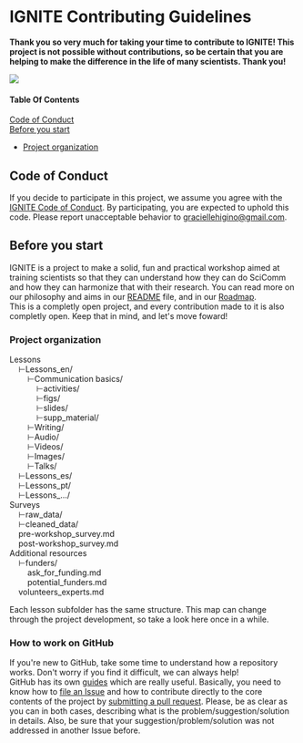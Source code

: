 # IGNITE Contributing Guidelines  

**Thank you so very much for taking your time to contribute to IGNITE! This project is not possible without contributions, so be certain that you are helping to make the difference in the life of many scientists. Thank you!**  

![](https://media.giphy.com/media/xUySTu7FXFYo6nXWWQ/giphy.gif)  

#### Table Of Contents

[Code of Conduct](#code-of-conduct)  
[Before you start](#before-you-start)  
* [Project organization](#project-organization)  


## Code of Conduct

If you decide to participate in this project, we assume you agree with the [IGNITE Code of Conduct](CODE_OF_CONDUCT.md). By participating, you are expected to uphold this code. Please report unacceptable behavior to [graciellehigino@gmail.com](mailto:graciellehigino@gmail.com).  

## Before you start  

IGNITE is a project to make a solid, fun and practical workshop aimed at training scientists so that they can understand how they can do SciComm and how they can harmonize that with their research. You can read more on our philosophy and aims in our [README](README.md) file, and in our [Roadmap](Roadmap.md).  
This is a completly open project, and every contribution made to it is also completly open. Keep that in mind, and let's move foward!  

### Project organization  

Lessons  
&nbsp;&nbsp;&nbsp;&nbsp;⊢Lessons_en/  
&nbsp;&nbsp;&nbsp;&nbsp;&nbsp;&nbsp;&nbsp;&nbsp;⊢Communication basics/  
&nbsp;&nbsp;&nbsp;&nbsp;&nbsp;&nbsp;&nbsp;&nbsp;&nbsp;&nbsp;&nbsp;&nbsp;⊢activities/  
&nbsp;&nbsp;&nbsp;&nbsp;&nbsp;&nbsp;&nbsp;&nbsp;&nbsp;&nbsp;&nbsp;&nbsp;⊢figs/  
&nbsp;&nbsp;&nbsp;&nbsp;&nbsp;&nbsp;&nbsp;&nbsp;&nbsp;&nbsp;&nbsp;&nbsp;⊢slides/  
&nbsp;&nbsp;&nbsp;&nbsp;&nbsp;&nbsp;&nbsp;&nbsp;&nbsp;&nbsp;&nbsp;&nbsp;⊢supp_material/  
&nbsp;&nbsp;&nbsp;&nbsp;&nbsp;&nbsp;&nbsp;&nbsp;⊢Writing/  
&nbsp;&nbsp;&nbsp;&nbsp;&nbsp;&nbsp;&nbsp;&nbsp;⊢Audio/  
&nbsp;&nbsp;&nbsp;&nbsp;&nbsp;&nbsp;&nbsp;&nbsp;⊢Videos/  
&nbsp;&nbsp;&nbsp;&nbsp;&nbsp;&nbsp;&nbsp;&nbsp;⊢Images/  
&nbsp;&nbsp;&nbsp;&nbsp;&nbsp;&nbsp;&nbsp;&nbsp;⊢Talks/  
&nbsp;&nbsp;&nbsp;&nbsp;⊢Lessons_es/  
&nbsp;&nbsp;&nbsp;&nbsp;⊢Lessons_pt/  
&nbsp;&nbsp;&nbsp;&nbsp;⊢Lessons_.../  
Surveys  
&nbsp;&nbsp;&nbsp;&nbsp;⊢raw_data/  
&nbsp;&nbsp;&nbsp;&nbsp;⊢cleaned_data/  
&nbsp;&nbsp;&nbsp;&nbsp;pre-workshop_survey.md  
&nbsp;&nbsp;&nbsp;&nbsp;post-workshop_survey.md  
Additional resources  
&nbsp;&nbsp;&nbsp;&nbsp;⊢funders/  
&nbsp;&nbsp;&nbsp;&nbsp;&nbsp;&nbsp;&nbsp;&nbsp;ask_for_funding.md  
&nbsp;&nbsp;&nbsp;&nbsp;&nbsp;&nbsp;&nbsp;&nbsp;potential_funders.md  
&nbsp;&nbsp;&nbsp;&nbsp;volunteers_experts.md  

Each lesson subfolder has the same structure. This map can change through the project development, so take a look here once in a while.  
### How to work on GitHub  

If you're new to GitHub, take some time to understand how a repository works. Don't worry if you find it difficult, we can always help!  
GitHub has its own [guides](https://guides.github.com/) which are really useful. Basically, you need to know how to [file an Issue](https://guides.github.com/features/issues/) and how to contribute directly to the core contents of the project by [submitting a pull request](https://guides.github.com/activities/forking/#making-a-pull-request). Please, be as clear as you can in both cases, describing what is the problem/suggestion/solution in details. Also, be sure that your suggestion/problem/solution was not addressed in another Issue before.

###
